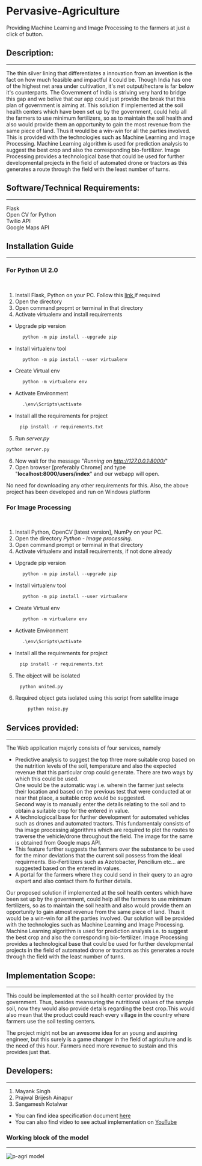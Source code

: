 # Pervasive-Agriculture
Providing Machine Learning and Image Processing to the farmers at just a click of button.

<h2><b>Description:</b></h2><hr/>
The thin silver lining that differentiates a innovation from an invention is the fact on how much feasible and impactful it could be. Though India has one of the highest net area under cultivation, it's net output/hectare is far below it's counterparts. The Government of India is striving very hard to bridge this gap and we belive that our app could just provide the break that this plan of government is aiming at. This solution if implemented at the soil health centers which have been set up by the government, could help all the farmers to use minimum fertilizers, so as to maintain the soil health and also would provide them an opportunity to gain the most revenue from the same piece of land. Thus it would be a win-win for all the parties involved. This is provided with the technologies such as Machine Learning and Image Processing. Machine Learning algorithm is used for prediction analysis to suggest the best crop and also the corresponding bio-fertilizer. Image Processing provides a technological base that could be used for further developmental projects in the field of automated drone or tractors as this generates a route through the field with the least number of turns.

<h2><b>Software/Technical Requirements:</b></h2><hr/>
Flask<br>Open CV for Python<br>Twilio API<br>Google Maps API

<h2> Installation Guide </h2>
<hr/>
<h3> For Python UI 2.0 </h3> <br/>
 
  1. Install Flask, Python on your PC. Follow this <a href = "http://flask.pocoo.org/docs/0.12/installation/">link </a> if required   
  2. Open the directory 
  3. Open command propmt or terminal in that directory
  4. Activate virtualenv and install requirements
  * Upgrade pip version
  ```python 
        python -m pip install --upgrade pip
  ```
  * Install virtualenv tool
  ```python 
        python -m pip install --user virtualenv
  ```
  * Create Virtual env
  ```python 
        python -m virtualenv env
  ```
  * Activate Environment
  ```python 
        .\env\Scripts\activate
  ```
  * Install all the requirements for project
  ```python 
       pip install -r requirements.txt
  ```
  5. Run <i>server.py</i>
  ```python
  python server.py
  ```
  6. Now wait for the message "<i>Running on http://127.0.0.1:8000/</i>" 
  7. Open browser [preferably Chrome] and type "<b>localhost:8000/users/index</b>" and our webapp will open.

 No need for downloading any other requirements for this. Also, the above project has been developed and run on Windows platform<br/>

<h3> For Image Processing </h3> <br/>

  1. Install Python, OpenCV [latest version], NumPy on your PC. 
  2. Open the directory <i>Python - Image processing</i>.
  3. Open command prompt or terminal in that directory
  4. Activate virtualenv and install requirements, if not done already
  * Upgrade pip version
  ```python 
        python -m pip install --upgrade pip
  ```
  * Install virtualenv tool
  ```python 
        python -m pip install --user virtualenv
  ```
  * Create Virtual env
  ```python 
        python -m virtualenv env
  ```
  * Activate Environment
  ```python 
        .\env\Scripts\activate
  ```
  * Install all the requirements for project
  ```python 
       pip install -r requirements.txt
  ``` 
  5. The object will be isolated
  ```python 
       python united.py
  ```
  6. Required object gets isolated using this script from satellite image 
```python 
        python noise.py
  ```

<h2><b>Services provided:</b></h2><hr/>
The Web application majorly consists of four services, namely
<ul>
<li>    Predictive analysis to suggest the top three more suitable crop based on the nutrition levels of the soil, temperature and also the expected revenue that this particular crop could generate. There are two ways by which this could be used.<br>One would be the automatic way i.e. wherein the farmer just selects their location and based on the previous test that were conducted at or near that place, a suitable crop would be suggested.<br>Second way is to manually enter the details relating to the soil and to obtain a suitable crop for the entered in value.</li>
<li>    A technologiccal base for further development for automated vehicles such as drones and automated tractors. This fundamentaly consists of tha image processing algorithms which are required to plot the routes to traverse the vehicle/drone throughout the field. The image for the same is obtained from Google maps API.</li>
<li>    This feature further suggests the farmers over the substance to be used for the minor deviations that the current soil possess from the ideal requirments. Bio-Fertilizers such as Azotobacter, Pencilium etc... are suggested based on the entered in values.</li>  
<li>    A portal for the farmers where they could send in their query to an agro expert and also contact them fo further details.</li>
</ul>

Our proposed solution if implemented at the soil health centers which have been set up by the government, could help all the farmers to use minimum fertilizers, so as to maintain the soil health and also would provide them an opportunity to gain atmost revenue from the same piece of land. Thus it would be a win-win for all the parties involved. Our solution will be provided with the technologies such as Machine Learning and Image Processing. Machine Learning algorithm is used for prediction analysis i.e. to suggest the best crop and also the corresponding bio-fertilizer. Image Processing provides a technological base that could be used for further developmental projects in the field of automated drone or tractors as this generates a route through the field with the least number of turns.


<h2><b>Implementation Scope:</b></h2><hr/>
This could be implemented at the soil health center provided by the government. Thus, besides meansuring the nutritional values of the sample soil, now they would also provide details regarding the best crop.This would also mean that the product could reach every village in the country where farmers use the soil testing centers.<br>
<p>The project might not be an awesome idea for an young and aspiring engineer, but this surely is a game changer in the field of agriculture and is the need of this hour. Farmers need more revenue to sustain and this provides just that.
</p>

<h2><b>Developers: </b></h2><hr/>
<ol>
<li>Mayank Singh</li>
<li>Prajwal Brijesh Ainapur</li>
<li>Sangamesh Kotalwar</li>
</ol>


* You can find idea specification document [here](https://github.com/Mayank-S05/P-Agri/blob/master/P-Agri_Idea_Specification_document.pdf)
* You can also find video to see actual implementation on [YouTube](https://www.youtube.com/watch?v=G6aCBw9ttj0)

<h3>Working block of the model</h3><hr/>

![p-agri model](https://i.imgur.com/ylObVkB.png)
